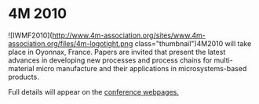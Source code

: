 # 4M 2010

<!--break-->
![IWMF2010](http://www.4m-association.org/sites/www.4m-association.org/files/4m-logotight.png class="thumbnail")4M2010 will take place in Oyonnax, France. Papers are invited that present the latest advances in developing new processes and process chains for multi-material micro manufacture and their applications in microsystems-based products.  
  
Full details will appear on the [conference webpages.](../conference/2010.html)